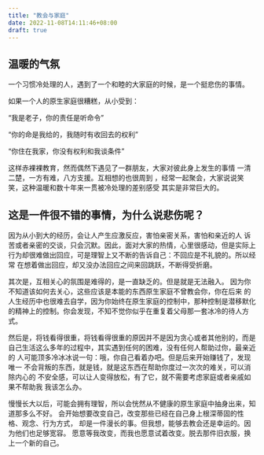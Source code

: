 ```yaml
---
title: "教会与家庭"
date: 2022-11-08T14:11:46+08:00
draft: true
---
```


## 温暖的气氛
一个习惯冷处理的人，遇到了一个和睦的大家庭的时候，是一个挺悲伤的事情。

如果一个人的原生家庭很糟糕，从小受到：

“我是老子，你的责任是听命令”

“你的命是我给的，我随时有收回去的权利”

“你住在我家，你没有权利和我谈条件”

这样赤裸裸教育，然而偶然下遇见了一群朋友，大家对彼此身上发生的事情
一清二楚，一方有难，八方支援。互相想的也很周到
，经常一起聚会，大家说说笑笑，这种温暖和数十年来一贯被冷处理的差别感受
其实是非常巨大的。

## 这是一件很不错的事情，为什么说悲伤呢？

因为从小到大的经历，会让人产生应激反应，害怕亲密关系，害怕和亲近的人
诉苦或者亲密的交谈，只会沉默。因此，面对大家的热情，心里很感动，但是实际上
行为却很难做出回应，可是理智上又不断的告诉自己：不回应是不礼貌的。所以经常
在想着做出回应，却又没办法回应之间来回跳跃，不断得受折磨。

其次是，互相关心的氛围是难得的，是一直缺乏的。但是就是无法融入。
因为你不知道该如何去关心，这些应该是本能的东西原生家庭不曾教会你，你在后来
的人生经历中也很难去自学，因为你始终在原生家庭的控制中，那种控制是潜移默化
的精神上的控制。你会发现，不知不觉你似乎在重复着父母那一套冰冷的待人方式。

然后是，将钱看得很重，将钱看得很重的原因并不是因为贪心或者其他别的，而是
自己生活这么多年的过程中，其实遇到任何的困难，没有任何人帮助过你，最亲近的
人可能顶多冷冰冰说一句：哦，你自己看着办吧。但是后来开始赚钱了，发现唯一
不会背叛的东西，就是钱，就是这东西在帮助你度过一次次的难关，可以消除内心的
不安全感，可以让人变得放松，有了它，就不需要考虑家庭或者亲戚如果不帮助我
我该怎么办。

慢慢长大以后，可能会拥有理智，所以会恍然从不健康的原生家庭中抽身出来，知道那多么不好。
会开始想要改变自己，改变那些已经在自己身上根深蒂固的性格、观念、行为方式，
却是一件漫长的事。但我想，能够去教会还是幸运的。因为他们也足够宽容。
愿意等我改变，而我也愿意试着改变。脱去那件旧衣服，换上一个新的自己。

